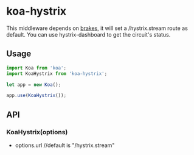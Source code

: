 # koa-hystrix

This middleware depends on [brakes](https://github.com/node-cloud/brakes), it will set a /hystrix.stream route as default. You can use hystrix-dashboard to get the circuit's status.

## Usage

``` javascript
import Koa from 'koa';
import KoaHystrix from 'koa-hystrix';

let app = new Koa();

app.use(KoaHystrix());
```

## API

### KoaHystrix(options)

* options.url //default is "/hystrix.stream"
